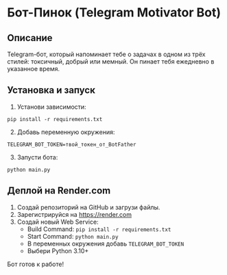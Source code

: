# Бот-Пинок (Telegram Motivator Bot)

## Описание
Telegram-бот, который напоминает тебе о задачах в одном из трёх стилей: токсичный, добрый или мемный. Он пинает тебя ежедневно в указанное время.

## Установка и запуск

1. Установи зависимости:
```
pip install -r requirements.txt
```

2. Добавь переменную окружения:
```
TELEGRAM_BOT_TOKEN=твой_токен_от_BotFather
```

3. Запусти бота:
```
python main.py
```

## Деплой на Render.com

1. Создай репозиторий на GitHub и загрузи файлы.
2. Зарегистрируйся на https://render.com
3. Создай новый Web Service:
   - Build Command: `pip install -r requirements.txt`
   - Start Command: `python main.py`
   - В переменных окружения добавь `TELEGRAM_BOT_TOKEN`
   - Выбери Python 3.10+

Бот готов к работе!
